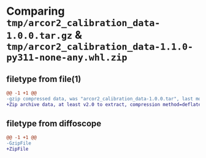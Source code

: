 # Comparing `tmp/arcor2_calibration_data-1.0.0.tar.gz` & `tmp/arcor2_calibration_data-1.1.0-py311-none-any.whl.zip`

## filetype from file(1)

```diff
@@ -1 +1 @@
-gzip compressed data, was "arcor2_calibration_data-1.0.0.tar", last modified: Tue Feb 14 12:55:51 2023, max compression
+Zip archive data, at least v2.0 to extract, compression method=deflate
```

## filetype from diffoscope

```diff
@@ -1 +1 @@
-GzipFile
+ZipFile
```

